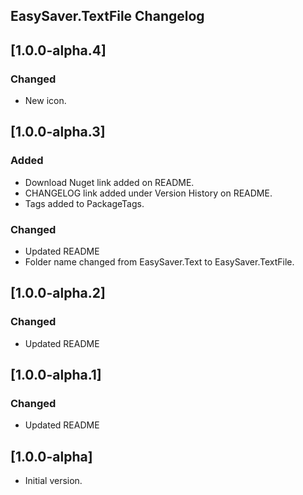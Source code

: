 ## EasySaver.TextFile Changelog

<!--
## [Unreleased]

### Added

### Changed

### Removed
-->

## [1.0.0-alpha.4]

### Changed
* New icon.

## [1.0.0-alpha.3]

### Added
* Download Nuget link added on README.
* CHANGELOG link added under Version History on README.
* Tags added to PackageTags.

### Changed
* Updated README
* Folder name changed from EasySaver.Text to EasySaver.TextFile.

## [1.0.0-alpha.2]

### Changed
* Updated README

## [1.0.0-alpha.1]

### Changed
* Updated README

## [1.0.0-alpha]
* Initial version.
